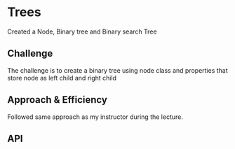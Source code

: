 # Trees
Created a Node, Binary tree and Binary search Tree

## Challenge
The challenge is to create a binary tree using node class and
properties that store node as left child and right child

## Approach & Efficiency

Followed same approach as my instructor during the lecture.
## API

